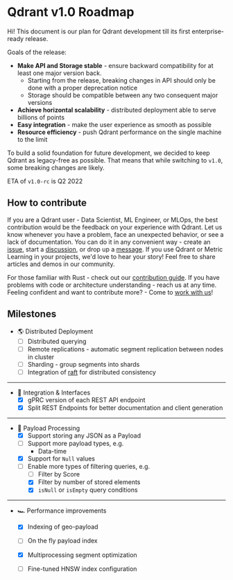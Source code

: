 # Qdrant v1.0 Roadmap

Hi!
This document is our plan for Qdrant development till its first enterprise-ready release. 

Goals of the release:

* **Make API and Storage stable** - ensure backward compatibility for at least one major version back.
  * Starting from the release, breaking changes in API should only be done with a proper deprecation notice
  * Storage should be compatible between any two consequent major versions
* **Achieve horizontal scalability** - distributed deployment able to serve billions of points
* **Easy integration** - make the user experience as smooth as possible
* **Resource efficiency** - push Qdrant performance on the single machine to the limit

To build a solid foundation for future development, we decided to keep Qdrant as legacy-free as possible.
That means that while switching to `v1.0`, some breaking changes are likely.

ETA of `v1.0-rc` is Q2 2022


## How to contribute

If you are a Qdrant user - Data Scientist, ML Engineer, or MLOps, the best contribution would be the feedback on your experience with Qdrant.
Let us know whenever you have a problem, face an unexpected behavior, or see a lack of documentation.
You can do it in any convenient way - create an [issue](https://github.com/qdrant/qdrant/issues), start a [discussion](https://github.com/qdrant/qdrant/discussions), or drop up a [message](https://discord.gg/tdtYvXjC4h).
If you use Qdrant or Metric Learning in your projects, we'd love to hear your story! Feel free to share articles and demos in our community.

For those familiar with Rust - check out our [contribution guide](https://github.com/qdrant/qdrant/blob/master/CONTRIBUTING.md).
If you have problems with code or architecture understanding - reach us at any time.
Feeling confident and want to contribute more? - Come to [work with us](https://qdrant.join.com/)!

## Milestones

* :earth_americas: Distributed Deployment
  * [ ] Distributed querying
  * [ ] Remote replications - automatic segment replication between nodes in cluster
  * [ ] Sharding - group segments into shards
  * [ ] Integration of [raft](https://raft.github.io/) for distributed consistency

---

* :electric_plug: Integration & Interfaces
  * [x] gPRC version of each REST API endpoint
  * [x] Split REST Endpoints for better documentation and client generation

---

* :truck: Payload Processing
  * [x] Support storing any JSON as a Payload
  * [ ] Support more payload types, e.g.
    * Data-time
  * [x] Support for `Null` values
  * [ ] Enable more types of filtering queries, e.g.
    * [ ] Filter by Score
    * [x] Filter by number of stored elements
    * [x] `isNull` or `isEmpty` query conditions

---

* :racing_car: Performance improvements
  * [x] Indexing of geo-payload
  * [ ] On the fly payload index
  * [x] Multiprocessing segment optimization
  * [ ] Fine-tuned HNSW index configuration
  
